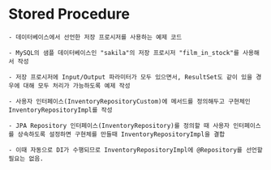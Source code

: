 # Stored Procedure

	- 데이터베이스에서 선언한 저장 프로시저를 사용하는 예제 코드
	
	- MySQL의 샘플 데이터베이스인 "sakila"의 저장 프로시저 "film_in_stock"를 사용해서 작성

	- 저장 프로시저에 Input/Output 파라미터가 모두 있으면서, ResultSet도 같이 있을 경우에 대해 모두 처리가 가능하도록 예제 작성
	
	- 사용자 인터페이스(InventoryRepositoryCustom)에 메서드를 정의해두고 구현체인 InventoryRepositoryImpl를 작성
	
	- JPA Repository 인터페이스(InventoryRepository)를 정의할 때 사용자 인터페이스를 상속하도록 설정하면 구현체를 만들때 InventoryRepositoryImpl을 결합
	
	- 이때 자동으로 DI가 수행되므로 InventoryRepositoryImpl에 @Repository를 선언할 필요는 없음.
	
	